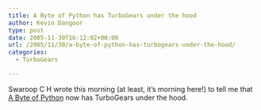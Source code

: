 ```yaml
---
title: A Byte of Python has TurboGears under the hood
author: Kevin Dangoor
type: post
date: 2005-11-30T16:12:02+00:00
url: /2005/11/30/a-byte-of-python-has-turbogears-under-the-hood/
categories:
  - TurboGears

---
```

Swaroop C H wrote this morning (at least, it&#8217;s morning here!) to tell me that [A Byte of Python][1] now has TurboGears under the hood.

 [1]: http://www.byteofpython.info/